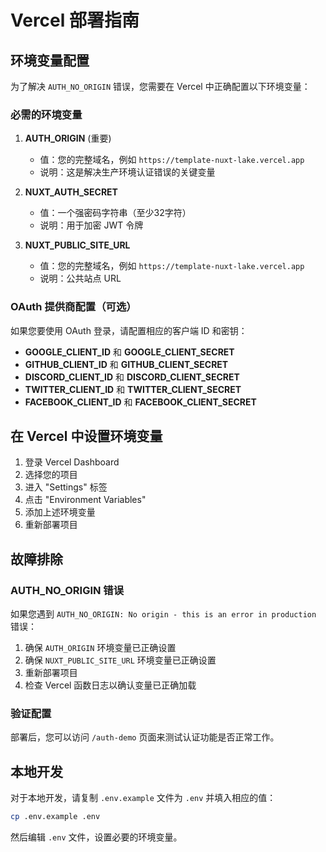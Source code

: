 # Vercel 部署指南

## 环境变量配置

为了解决 `AUTH_NO_ORIGIN` 错误，您需要在 Vercel 中正确配置以下环境变量：

### 必需的环境变量

1. **AUTH_ORIGIN** (重要)
   - 值：您的完整域名，例如 `https://template-nuxt-lake.vercel.app`
   - 说明：这是解决生产环境认证错误的关键变量

2. **NUXT_AUTH_SECRET**
   - 值：一个强密码字符串（至少32字符）
   - 说明：用于加密 JWT 令牌

3. **NUXT_PUBLIC_SITE_URL**
   - 值：您的完整域名，例如 `https://template-nuxt-lake.vercel.app`
   - 说明：公共站点 URL

### OAuth 提供商配置（可选）

如果您要使用 OAuth 登录，请配置相应的客户端 ID 和密钥：

- **GOOGLE_CLIENT_ID** 和 **GOOGLE_CLIENT_SECRET**
- **GITHUB_CLIENT_ID** 和 **GITHUB_CLIENT_SECRET**
- **DISCORD_CLIENT_ID** 和 **DISCORD_CLIENT_SECRET**
- **TWITTER_CLIENT_ID** 和 **TWITTER_CLIENT_SECRET**
- **FACEBOOK_CLIENT_ID** 和 **FACEBOOK_CLIENT_SECRET**

## 在 Vercel 中设置环境变量

1. 登录 Vercel Dashboard
2. 选择您的项目
3. 进入 "Settings" 标签
4. 点击 "Environment Variables"
5. 添加上述环境变量
6. 重新部署项目

## 故障排除

### AUTH_NO_ORIGIN 错误

如果您遇到 `AUTH_NO_ORIGIN: No origin - this is an error in production` 错误：

1. 确保 `AUTH_ORIGIN` 环境变量已正确设置
2. 确保 `NUXT_PUBLIC_SITE_URL` 环境变量已正确设置
3. 重新部署项目
4. 检查 Vercel 函数日志以确认变量已正确加载

### 验证配置

部署后，您可以访问 `/auth-demo` 页面来测试认证功能是否正常工作。

## 本地开发

对于本地开发，请复制 `.env.example` 文件为 `.env` 并填入相应的值：

```bash
cp .env.example .env
```

然后编辑 `.env` 文件，设置必要的环境变量。